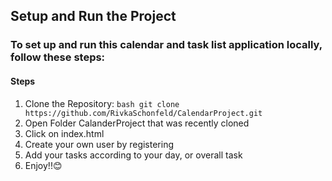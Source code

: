 ## Setup and Run the Project 
### To set up and run this calendar and task list application locally, follow these steps: 
#### Steps
1. Clone the Repository: `bash git clone https://github.com/RivkaSchonfeld/CalendarProject.git`
2. Open Folder CalanderProject that was recently cloned
3. Click on index.html
4. Create your own user by registering
5. Add your tasks according to your day, or overall task
6. Enjoy!!😊
